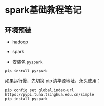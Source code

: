 # spark基础教程笔记

## 环境预装

- hadoop
- spark

- 安装包 `pyspark` 
```shell
pip install pyspark 
```

如果运行慢，先切换 pip 清华源地址，永久使用：
```shell
pip config set global.index-url https://pypi.tuna.tsinghua.edu.cn/simple
pip install pyspark 
```